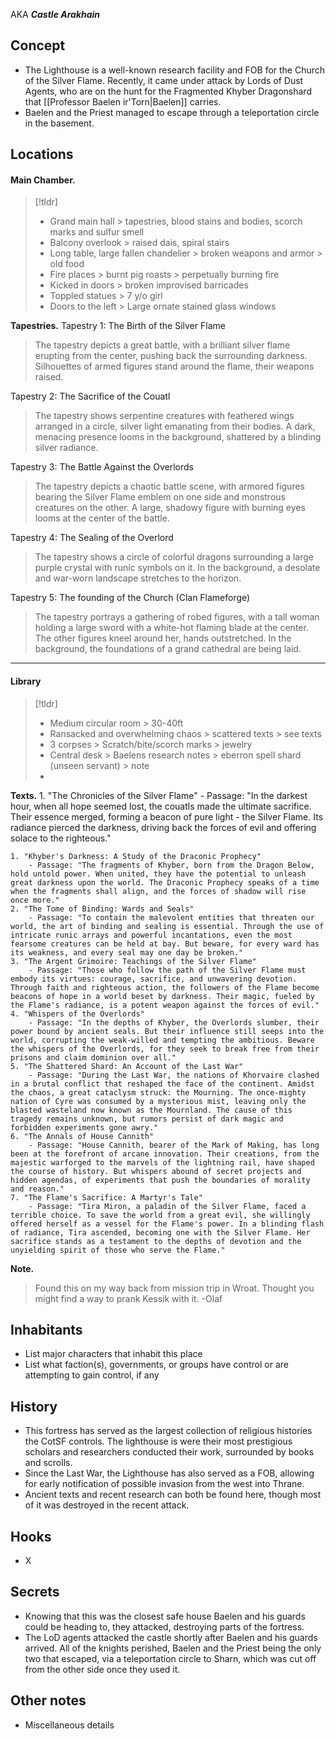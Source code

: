 AKA ***Castle Arakhain***
## Concept
- The Lighthouse is a well-known research facility and FOB for the Church of the Silver Flame. Recently, it came under attack by Lords of Dust Agents, who are on the hunt for the Fragmented Khyber Dragonshard that [[Professor Baelen ir'Torn|Baelen]] carries.
- Baelen and the Priest managed to escape through a teleportation circle in the basement.
## Locations

#### Main Chamber.

> [!tldr]
> - Grand main hall > tapestries, blood stains and bodies, scorch marks and sulfur smell
> - Balcony overlook > raised dais, spiral stairs
> - Long table, large fallen chandelier > broken weapons and armor > old food
> - Fire places > burnt pig roasts > perpetually burning fire
> - Kicked in doors > broken improvised barricades
> - Toppled statues > 7 y/o girl
> - Doors to the left > Large ornate stained glass windows


**Tapestries.**
Tapestry 1: The Birth of the Silver Flame

> The tapestry depicts a great battle, with a brilliant silver flame erupting from the center, pushing back the surrounding darkness. Silhouettes of armed figures stand around the flame, their weapons raised.

Tapestry 2: The Sacrifice of the Couatl

> The tapestry shows serpentine creatures with feathered wings arranged in a circle, silver light emanating from their bodies. A dark, menacing presence looms in the background, shattered by a blinding silver radiance.

Tapestry 3: The Battle Against the Overlords

> The tapestry depicts a chaotic battle scene, with armored figures bearing the Silver Flame emblem on one side and monstrous creatures on the other. A large, shadowy figure with burning eyes looms at the center of the battle.

Tapestry 4: The Sealing of the Overlord

> The tapestry shows a circle of colorful dragons surrounding a large purple crystal with runic symbols on it. In the background, a desolate and war-worn landscape stretches to the horizon.

Tapestry 5: The founding of the Church (Clan Flameforge)

> The tapestry portrays a gathering of robed figures, with a tall woman holding a large sword with a white-hot flaming blade at the center. The other figures kneel around her, hands outstretched. In the background, the foundations of a grand cathedral are being laid.

---

#### Library

> [!tldr]
> - Medium circular room > 30-40ft
> - Ransacked and overwhelming chaos > scattered texts > see texts
> - 3 corpses > Scratch/bite/scorch marks > jewelry
> -  Central desk > Baelens research notes > eberron spell shard (unseen servant) > note
> - 

**Texts.**
	1. "The Chronicles of the Silver Flame"
    - Passage: "In the darkest hour, when all hope seemed lost, the couatls made the ultimate sacrifice. Their essence merged, forming a beacon of pure light - the Silver Flame. Its radiance pierced the darkness, driving back the forces of evil and offering solace to the righteous."
    
	1. "Khyber's Darkness: A Study of the Draconic Prophecy"
	    - Passage: "The fragments of Khyber, born from the Dragon Below, hold untold power. When united, they have the potential to unleash great darkness upon the world. The Draconic Prophecy speaks of a time when the fragments shall align, and the forces of shadow will rise once more."
	2. "The Tome of Binding: Wards and Seals"
	    - Passage: "To contain the malevolent entities that threaten our world, the art of binding and sealing is essential. Through the use of intricate runic arrays and powerful incantations, even the most fearsome creatures can be held at bay. But beware, for every ward has its weakness, and every seal may one day be broken."
	3. "The Argent Grimoire: Teachings of the Silver Flame"
	    - Passage: "Those who follow the path of the Silver Flame must embody its virtues: courage, sacrifice, and unwavering devotion. Through faith and righteous action, the followers of the Flame become beacons of hope in a world beset by darkness. Their magic, fueled by the Flame's radiance, is a potent weapon against the forces of evil."
	4. "Whispers of the Overlords"
	    - Passage: "In the depths of Khyber, the Overlords slumber, their power bound by ancient seals. But their influence still seeps into the world, corrupting the weak-willed and tempting the ambitious. Beware the whispers of the Overlords, for they seek to break free from their prisons and claim dominion over all."
	5. "The Shattered Shard: An Account of the Last War"
	    - Passage: "During the Last War, the nations of Khorvaire clashed in a brutal conflict that reshaped the face of the continent. Amidst the chaos, a great cataclysm struck: the Mourning. The once-mighty nation of Cyre was consumed by a mysterious mist, leaving only the blasted wasteland now known as the Mournland. The cause of this tragedy remains unknown, but rumors persist of dark magic and forbidden experiments gone awry."
	6. "The Annals of House Cannith"
	    - Passage: "House Cannith, bearer of the Mark of Making, has long been at the forefront of arcane innovation. Their creations, from the majestic warforged to the marvels of the lightning rail, have shaped the course of history. But whispers abound of secret projects and hidden agendas, of experiments that push the boundaries of morality and reason."
	7. "The Flame's Sacrifice: A Martyr's Tale"
	    - Passage: "Tira Miron, a paladin of the Silver Flame, faced a terrible choice. To save the world from a great evil, she willingly offered herself as a vessel for the Flame's power. In a blinding flash of radiance, Tira ascended, becoming one with the Silver Flame. Her sacrifice stands as a testament to the depths of devotion and the unyielding spirit of those who serve the Flame."

**Note.**
> Found this on my way back from mission trip in Wroat. Thought you might find a way to prank Kessik with it. -Olaf
## Inhabitants
- List major characters that inhabit this place
- List what faction(s), governments, or groups have control or are attempting to gain control, if any

## History
- This fortress has served as the largest collection of religious histories the CotSF controls. The lighthouse is were their most prestigious scholars and researchers conducted their work, surrounded by books and scrolls.
- Since the Last War, the Lighthouse has also served as a FOB, allowing for early notification of possible invasion from the west into Thrane.
- Ancient texts and recent research can both be found here, though most of it was destroyed in the recent attack.
## Hooks
- X
## Secrets
 - Knowing that this was the closest safe house Baelen and his guards could be heading to, they attacked, destroying parts of the fortress.
- The LoD agents attacked the castle shortly after Baelen and his guards arrived. All of the knights perished, Baelen and the Priest being the only two that escaped, via a teleportation circle to Sharn, which was cut off from the other side once they used it.

## Other notes
- Miscellaneous details